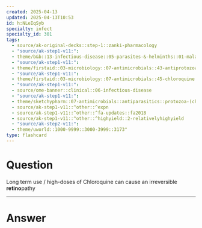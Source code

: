 ```yaml
---
created: 2025-04-13
updated: 2025-04-13T10:53
id: h:NLeIqSyb
specialty: infect
specialty_id: 301
tags:
  - source/ak-original-decks::step-1::zanki-pharmacology
  - "source/ak-step1-v11:": 
  - theme/b&b::13-infectious-disease::05-parasites-&-helminths::01-malaria
  - "source/ak-step1-v11:": 
  - theme/firstaid::03-microbiology::07-antimicrobials::43-antiprotozoal-therapy
  - "source/ak-step1-v11:": 
  - theme/firstaid::03-microbiology::07-antimicrobials::45-chloroquine
  - "source/ak-step1-v11:": 
  - source/ome-banner::clinical::06-infectious-disease
  - "source/ak-step1-v11:": 
  - theme/sketchypharm::07-antimicrobials::antiparasitics::protozoa-(chloroquine,pyrimethamine,suramin-and-melarsoprol,nifurtimox-and-benznidazole,sodium-stibogluconate)
  - source/ak-step1-v11::^other::^expn
  - source/ak-step1-v11::^other::^fa-updates::fa2018
  - source/ak-step1-v11::^other::^highyield::2-relativelyhighyield
  - "source/ak-step2-v11:": 
  - theme/uworld::1000-9999::3000-3999::3173"
type: flashcard
---
```


# Question
Long term use  / high-doses of Chloroquine can cause an irreversible **retino**pathy

---

# Answer
